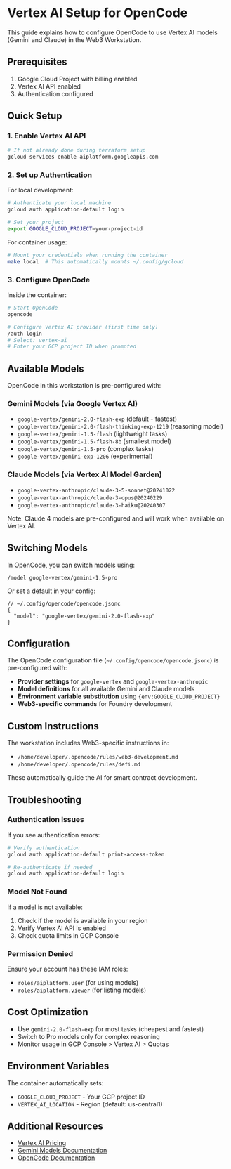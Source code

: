 # Vertex AI Setup for OpenCode

This guide explains how to configure OpenCode to use Vertex AI models (Gemini and Claude) in the Web3 Workstation.

## Prerequisites

1. Google Cloud Project with billing enabled
2. Vertex AI API enabled
3. Authentication configured

## Quick Setup

### 1. Enable Vertex AI API

```bash
# If not already done during terraform setup
gcloud services enable aiplatform.googleapis.com
```

### 2. Set up Authentication

For local development:
```bash
# Authenticate your local machine
gcloud auth application-default login

# Set your project
export GOOGLE_CLOUD_PROJECT=your-project-id
```

For container usage:
```bash
# Mount your credentials when running the container
make local  # This automatically mounts ~/.config/gcloud
```

### 3. Configure OpenCode

Inside the container:
```bash
# Start OpenCode
opencode

# Configure Vertex AI provider (first time only)
/auth login
# Select: vertex-ai
# Enter your GCP project ID when prompted
```

## Available Models

OpenCode in this workstation is pre-configured with:

### Gemini Models (via Google Vertex AI)
- `google-vertex/gemini-2.0-flash-exp` (default - fastest)
- `google-vertex/gemini-2.0-flash-thinking-exp-1219` (reasoning model)
- `google-vertex/gemini-1.5-flash` (lightweight tasks)
- `google-vertex/gemini-1.5-flash-8b` (smallest model)
- `google-vertex/gemini-1.5-pro` (complex tasks)
- `google-vertex/gemini-exp-1206` (experimental)

### Claude Models (via Vertex AI Model Garden)
- `google-vertex-anthropic/claude-3-5-sonnet@20241022` 
- `google-vertex-anthropic/claude-3-opus@20240229`
- `google-vertex-anthropic/claude-3-haiku@20240307`

Note: Claude 4 models are pre-configured and will work when available on Vertex AI.

## Switching Models

In OpenCode, you can switch models using:
```
/model google-vertex/gemini-1.5-pro
```

Or set a default in your config:
```jsonc
// ~/.config/opencode/opencode.jsonc
{
  "model": "google-vertex/gemini-2.0-flash-exp"
}
```

## Configuration

The OpenCode configuration file (`~/.config/opencode/opencode.jsonc`) is pre-configured with:

- **Provider settings** for `google-vertex` and `google-vertex-anthropic`
- **Model definitions** for all available Gemini and Claude models
- **Environment variable substitution** using `{env:GOOGLE_CLOUD_PROJECT}`
- **Web3-specific commands** for Foundry development

## Custom Instructions

The workstation includes Web3-specific instructions in:
- `/home/developer/.opencode/rules/web3-development.md`
- `/home/developer/.opencode/rules/defi.md`

These automatically guide the AI for smart contract development.

## Troubleshooting

### Authentication Issues

If you see authentication errors:
```bash
# Verify authentication
gcloud auth application-default print-access-token

# Re-authenticate if needed
gcloud auth application-default login
```

### Model Not Found

If a model is not available:
1. Check if the model is available in your region
2. Verify Vertex AI API is enabled
3. Check quota limits in GCP Console

### Permission Denied

Ensure your account has these IAM roles:
- `roles/aiplatform.user` (for using models)
- `roles/aiplatform.viewer` (for listing models)

## Cost Optimization

- Use `gemini-2.0-flash-exp` for most tasks (cheapest and fastest)
- Switch to Pro models only for complex reasoning
- Monitor usage in GCP Console > Vertex AI > Quotas

## Environment Variables

The container automatically sets:
- `GOOGLE_CLOUD_PROJECT` - Your GCP project ID
- `VERTEX_AI_LOCATION` - Region (default: us-central1)

## Additional Resources

- [Vertex AI Pricing](https://cloud.google.com/vertex-ai/pricing)
- [Gemini Models Documentation](https://cloud.google.com/vertex-ai/docs/generative-ai/models/gemini)
- [OpenCode Documentation](https://opencode.ai/docs)